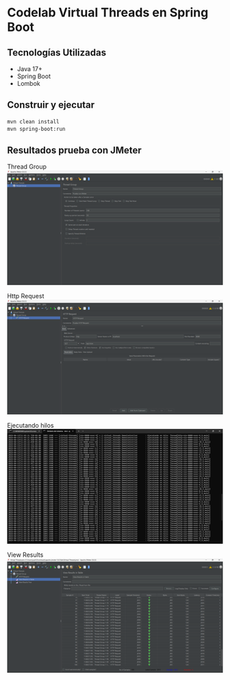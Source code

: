 # Codelab Virtual Threads en Spring Boot

## Tecnologías Utilizadas
- Java 17+
- Spring Boot
- Lombok

## Construir y ejecutar
```sh
mvn clean install
mvn spring-boot:run
```

## Resultados prueba con JMeter

Thread Group
![Thread Group](/virtual-threads/images/thread-group.png)

Http Request
![Http Request](/virtual-threads/images/http-request.png)

Ejecutando hilos
![Ejecutando Hilos](/virtual-threads/images/ejecutando-hilos.png)

View Results
![View Results](/virtual-threads/images/view-results.png)

